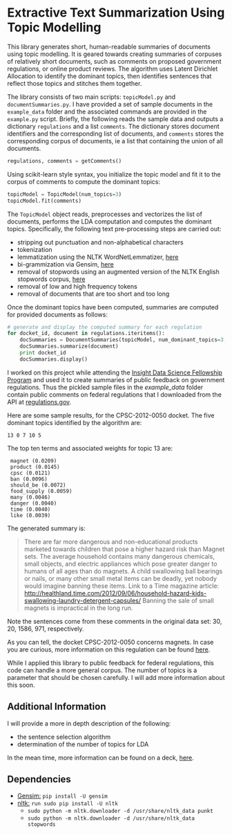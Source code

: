 # Extractive Text Summarization Using Topic Modelling

This library generates short, human-readable summaries of documents using topic modelling. It is geared towards creating summaries of corpuses of relatively short documents, such as comments on proposed government regulations, or online product reviews. The algorithm uses Latent Dirichlet Allocation to identify the dominant topics, then identifies sentences that reflect those topics and stitches them together.

The library consists of two main scripts: `topicModel.py` and `documentSummaries.py`. I have provided a set of sample documents in the `example_data` folder and the associated commands are provided in the `example.py` script. Briefly, the following reads the sample data and outputs a dictionary `regulations` and a list `comments`. The dictionary stores document identifiers and the corresponding list of documents, and `comments` stores the corresponding corpus of documents, ie a list that containing the union of all documents.

```python
regulations, comments = getComments()
```

Using scikit-learn style syntax, you initialize the topic model and fit it to the corpus of comments to compute the dominant topics:

```python
topicModel = TopicModel(num_topics=3)
topicModel.fit(comments)
```

The `TopicModel` object reads, preprocesses and vectorizes the list of documents, performs the LDA computation and computes the dominant topics. Specifically, the following text pre-processing steps are carried out:
* stripping out punctuation and non-alphabetical characters
* tokenization
* lemmatization using the NLTK WordNetLemmatizer, [here](http://www.nltk.org/api/nltk.stem.html#module-nltk.stem.wordnet) 
* bi-grammization via Gensim, [here](https://radimrehurek.com/gensim/models/phrases.html)
* removal of stopwords using an augmented version of the NLTK English stopwords corpus, [here](http://www.nltk.org/nltk_data/)
* removal of low and high frequency tokens
* removal of documents that are too short and too long

Once the dominant topics have been computed, summaries are computed for provided documents as follows:

```python
# generate and display the computed summary for each regulation
for docket_id, document in regulations.iteritems():
    docSummaries = DocumentSummaries(topicModel, num_dominant_topics=3, number_of_sentences=4)
    docSummaries.summarize(document)
    print docket_id
    docSummaries.display()
```

I worked on this project while attending the [Insight Data Science Fellowship Program](http://insightdatascience.com/) and used it to create summaries of public feedback on government regulations. Thus the pickled sample files in the *example_data* folder contain public comments on federal regulations that I downloaded from the API at [regulations.gov](https://www.regulations.gov/).

Here are some sample results, for the CPSC-2012-0050 docket. The five dominant topics identified by the algorithm are:
```
13 0 7 10 5
```
The top ten terms and associated weights for topic 13 are:
```
 magnet (0.0209)
 product (0.0145)
 cpsc (0.0121)
 ban (0.0096)
 should_be (0.0072)
 food_supply (0.0059)
 many (0.0046)
 danger (0.0040)
 time (0.0040)
 like (0.0039)
```
The generated summary is:
> There are far more dangerous and non-educational products marketed towards children that pose a higher hazard risk than Magnet sets.
> The average household contains many dangerous chemicals, small  objects, and electric appliances which pose greater danger to humans of all ages  than do magnets.
> A child swallowing ball bearings or nails, or many other small metal items can be deadly, yet nobody would imagine banning these items.
> Link to a Time magazine article: http://healthland.time.com/2012/09/06/household-hazard-kids-swallowing-laundry-detergent-capsules/  Banning the sale of small magnets is impractical in the long run.

Note the sentences come from these comments in the original data set: 30, 20, 1586, 971, respectively. 

As you can tell, the docket CPSC-2012-0050 concerns magnets. In case you are curious, more information on this regulation can be found [here](https://www.regulations.gov/document?D=CPSC-2012-0050-0001).

While I applied this library to public feedback for federal regulations, this code can handle a more general corpus. The number of topics is a parameter that should be chosen carefully. I will add more information about this soon.

## Additional Information

I will provide a more in depth description of the following:
* the sentence selection algorithm
* determination of the number of topics for LDA

In the mean time, more information can be found on a deck, [here](http://commentstldr.com/presentation).

## Dependencies

* [Gensim:](https://github.com/RaRe-Technologies/gensim) `pip install -U gensim`
* [nltk:](http://www.nltk.org/) `run sudo pip install -U nltk`
  * `sudo python -m nltk.downloader -d /usr/share/nltk_data punkt`
  * `sudo python -m nltk.downloader -d /usr/share/nltk_data stopwords`
